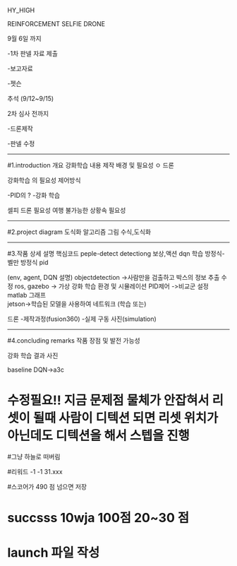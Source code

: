 HY_HIGH

REINFORCEMENT SELFIE DRONE


9월 6일 까지 

-1차 판넬 자료 제출 

-보고자료

-젯슨

추석 (9/12~9/15)

2차 심사 전까지 

-드론제작

-판넬 수정

------------------------------------------------------
#1.introduction 개요
강화학습 내용
제작 배경 및 필요성
ㅇ
드론 

강화학습 의 필요성
제어방식

-PID의 
?
-강화 학습

셀피 드론 필요성
여행 불가능한 상황속 필요성


------------------------------------------------------
#2.project diagram 도식화
알고리즘
그림
수식,도식화

------------------------------------------------------
#3.작품 상세 설명
핵심코드
peple-detect detectiong
보상,액션
dqn 학습 방정식-벨만 방정식
pid

(env, agent, DQN 설명)
objectdetection ->사람만을 검출하고 박스의 정보 추출 수정
ros, gazebo -> 가상 강화 학습 환경 및 시뮬레이션
PID제어 ->비교군 설정 matlab 그래프  
jetson->학습된 모델을 사용하여 네트워크 (학습 또는) 

드론
-제작과정(fusion360)
-실제 구동 사진(simulation)

------------------------------------------------------
#4.concluding remarks 작품 장점 및 발전 가능성

강화 학습 결과 사진

baseline DQN->a3c 


# 수정필요!! 지금 문제점 물체가 안잡혀서 리셋이 될때 사람이 디텍션 되면 리셋 위치가 아닌데도 디텍션을 해서 스텝을 진행

#그냥 하늘로 떠버림

#리워드 -1 -1 31.xxx

#스코어가 490 점 넘으면 저장
#  succsss 10wja 100점 20~30 점 
# launch 파일 작성


